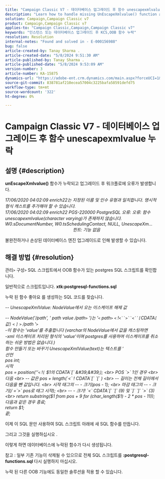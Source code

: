 ```yaml
---
title: "Campaign Classic V7 - 데이터베이스 업그레이드 후 함수 unescapexmlvalue 누락"
description: "Learn how to handle missing UnEscapeXmlvalue() function and workflows encountering errors after the upgrade."
solution: Campaign,Campaign Classic v7
product: Campaign,Campaign Classic v7
applies-to: "Campaign Classic,Campaign,Campaign Classic v7"
keywords: "인스턴스 또는 데이터베이스 업그레이드 후 KCS,OOB 함수 누락"
resolution: Resolution
internal-notes: "Found and solved in - E-000156988"
bug: false
article-created-by: Tanay Sharma .
article-created-date: "5/8/2024 9:51:30 AM"
article-published-by: Tanay Sharma .
article-published-date: "5/8/2024 9:53:09 AM"
version-number: 3
article-number: KA-15875
dynamics-url: "https://adobe-ent.crm.dynamics.com/main.aspx?forceUCI=1&pagetype=entityrecord&etn=knowledgearticle&id=3904d784-200d-ef11-9f8a-6045bd026dc7"
source-git-commit: 838781af210ecea57004c3225bafa58591defd75
workflow-type: tm+mt
source-wordcount: '322'
ht-degree: 0%

---
```


# Campaign Classic V7 - 데이터베이스 업그레이드 후 함수 unescapexmlvalue 누락

## 설명 {#description}


<b>unEscapeXmlvalue()</b> 함수가 누락되고 업그레이드 후 워크플로에 오류가 발생합니다.

*17/06/2020 04:02:09 enrich22는 지정된 이름 및 인수 유형과 일치합니다. 명시적 형식 캐스트를 추가해야 할 수 있습니다. 
<br>17/06/2020 04:02:09 enrich22 PGS-220000 PostgreSQL 오류: 오류: 함수 unescapexmlvalue(character varying)가 존재하지 않습니다. W0.sDocumentNumber, W0.tsSchedulingContact, NULL, UnescapeXm...                                                               힌트: 기능 없음* 

불완전하거나 손상된 데이터베이스 엔진 업그레이드로 인해 발생할 수 있습니다.


## 해결 방법 {#resolution}


관리`>` 구성`>` SQL 스크립트에서 OOB 함수가 있는 postgres SQL 스크립트를 확인합니다.

일반적으로 스크립트입니다. <b>xtk:postgresql-functions.sql</b>

누락 된 함수 좋아요 를 생성하는 SQL 코드를 찾습니다.

*-- UnescapeXmlValue: NodeValue에서 오는 이스케이프 해제 값*

*-- NodeValue(&#39;/path&#39;, &#39; path value /path`>` &#39;)는 &#39;`<` path`>` `<` !`<``>``<``[`CDATA`[` 값`]` `<` `]` `>` /path &#39;`>`
<br>-이 함수는 &#39;value&#39;를 추출합니다 (varchar의 NodeValue에서 값을 캐스팅하면
<br>-xml 이스케이프 처리된 형식의 &#39;value&#39;이며 postgres를 사용하여 이스케이프를 취소하는 쉬운 방법은 없습니다.)
<br>함수 만들기 또는 바꾸기 UnescapeXmlValue(text)는 텍스트를 &#39;
<br>선언
<br> pos int;
<br>시작
<br> pos = position(&#39;&#39;`<` !`[` $1의 CDATA`[` &#39;&#39;);
<br> POS `>`  1인 경우
<br> 다음
<br> -- 값은 pos + length(`<` ! CDATA`[` `[` )
<br> -- 길이는 전체 길이에서 다음을 뺀 값입니다.
<br> 시작 태그의 -- - 크기(pos - 1);
<br> 마감 태그의 -- - 크기(/ =`>`  pos로 태그 시작);
<br> -- - 크기! `<` CDATA`[` `[`  (9) 및 `]` `]` `>`  (3)
<br> return substring($1 from pos + 9 for (char_length($1) - 2 \* pos - 11));
<br> 다음과 같은 경우 종료;
<br> return $1;
<br>끝;*



이제 이 SQL 문만 사용하여 SQL 스크립트 아래에 새 SQL 함수를 만듭니다.

그리고 그것을 실행하십시오 .

이렇게 하면 데이터베이스에 누락된 함수가 다시 생성됩니다.

참고 : 일부 기존 기능이 삭제될 수 있으므로 전체 SQL 스크립트를 <b>:postgresql-functions.sql </b>다시 실행하지 마십시오.

누락 된 다른 OOB 기능에도 동일한 솔루션을 적용 할 수 있습니다.


